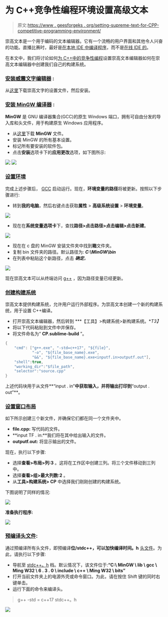 # 为 C++竞争性编程环境设置高级文本

> 原文:[https://www . geesforgeks . org/setting-supreme-text-for-CPP-competitive-programming-environment/](https://www.geeksforgeeks.org/setting-up-sublime-text-for-cpp-competitive-programming-environment/)

崇高文本是一个用于编码的文本编辑器。它有一个流畅的用户界面和其他令人兴奋的功能。直播比赛时，最好是[在本地 IDE 中编译程序](https://www.geeksforgeeks.org/compiling-a-c-program-behind-the-scenes/)，而不是[在线 IDE 的](https://ide.geeksforgeeks.org/)。

在本文中，我们将讨论如何[为 C++中的](https://www.geeksforgeeks.org/how-to-install-sublime-text-3-in-windows/)[竞争性编程](https://www.geeksforgeeks.org/setting-up-a-c-competitive-programming-environment/)设置崇高文本编辑器如何在崇高文本编辑器中创建我们自己的构建系统。

### [**<u>安装威震文字编辑器</u>**](https://www.geeksforgeeks.org/how-to-install-sublime-text-3-in-windows/) **:**

从[这里](https://www.sublimetext.com/)下载崇高文字的设置文件，然后安装。

### **<u>安装 MinGW 编译器</u> :**

**MinGW** 是 GNU 编译器集合(GCC)的原生 Windows 端口，拥有可自由分发的导入库和头文件，用于构建原生 Windows 应用程序。

*   从[这里](https://sourceforge.net/projects/mingw/)下载 **MinGW** 文件。
*   安装 MinGW 的所有基本设置。
*   标记所有要安装的软件包。
*   点击**安装**选项卡下的**应用更改**选项，如下图所示:

![](img/9a0d95894a71c5da09f113fd2971250d.png) ![](img/54489c9c942112c2ef40ebe8832a7811.png)

### <u>设置环境</u>

完成上述步骤后， [GCC](https://www.geeksforgeeks.org/gcc-command-in-linux-with-examples/) 启动运行。现在，**环境变量的路径**将被更新。按照以下步骤进行:

*   转到**我的电脑**，然后右键点击获取**属性** > **高级系统设置** > **环境变量**。

![](img/71c69d023a5846eb3f1a1fd5921fc66b.png)

*   现在在**系统变量选项卡**下，查找**路径>点击路径>点击编辑>点击新建**。

![](img/a9d50ad542bc83d26cf556c0066b2d34.png)

*   现在在 c 盘的 MinGW 安装文件夹中找到**箱**文件夹。
*   复制 bin 文件夹的路径。默认路径为: ***C:\MinGW\bin***
*   在列表中粘贴这个新路径，点击 ***确定**。*

![](img/ff8820cfdc934076657df26a053481dd.png)

现在崇高文本可以从终端访问 [g++](https://www.geeksforgeeks.org/compiling-with-g-plus-plus/) ，因为路径变量已经更新。

### <u>创建构建系统</u>

崇高文本提供构建系统，允许用户运行外部程序。为崇高文本创建一个新的构建系统，用于设置 C++编译。

*   打开崇高文本编辑器，然后转到 ***【工具】>构建系统>新构建系统。**T3】*
*   将以下代码粘贴到文件中并保存。
*   将文件命名为“ **CP.sublime-build** ”。

```cpp
{
    "cmd": ["g++.exe", "-std=c++17", "${file}",
            "-o", "${file_base_name}.exe",
            "&&", "${file_base_name}.exe<inputf.in>outputf.out"],
    "shell":true,
    "working_dir":"$file_path",
    "selector":"source.cpp"
}
```

上述代码块用于从文件**“input . in”**中获取输入，并将输出打印到**“output . out”**。

### <u>设置窗口布局</u>

如下所示创建三个新文件，并确保它们都在同一个文件夹中。

*   **file.cpp:** 写代码的文件。
*   **input TF . in:**我们将在其中给出输入的文件。
*   **outputf.out:** 将显示输出的文件。

现在，执行以下步骤:

*   选择**查看>布局>列:3** 。这将在工作区中创建三列。将三个文件移动到三列中。
*   选择**查看>组>最大列数:2** 。
*   从**工具>构建系统> CP** 中选择我们刚刚创建的构建系统。

下图说明了同样的情况:

![](img/3e4e6c3881d32d8fc9ca0196b467ac5a.png)

**准备执行程序:**

![](img/ace9aad9df40f7c8837a3cf92d0081fb.png)

### <u>预编译头文件</u>:

通过预编译所有头文件，即预编译**位/stdc++，可以加快编译时间。h** [头文件](https://www.geeksforgeeks.org/header-files-in-c-cpp-and-its-uses/)。为此，请执行以下步骤:

*   导航至 [stdc++。h](https://www.geeksforgeeks.org/bitsstdc-h-c/) 档。默认情况下，该文件位于:**“C:\ MinGW \ lib \ gcc \ Ming W32 \ 6 . 3 . 0 \ include \ c++ \ Ming W32 \ bits”**
*   打开当前文件夹上的电源外壳或命令窗口。为此，请在按住 Shift 键的同时右键单击。
*   运行下面的命令来编译头。

> g++ -std = c++17 stdc++。h

![](img/fcd9ade1436e5dcd343c106968e09100.png)